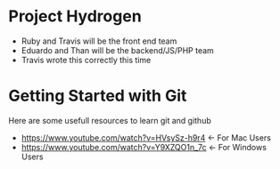 # Project Hydrogen 

* Ruby and Travis will be the front end team
* Eduardo and Than will be the backend/JS/PHP team
* Travis wrote this correctly this time 


# Getting Started with Git 
Here are some usefull resources to learn git and github 
* https://www.youtube.com/watch?v=HVsySz-h9r4  <- For Mac Users 
* https://www.youtube.com/watch?v=Y9XZQO1n_7c <- For Windows Users
